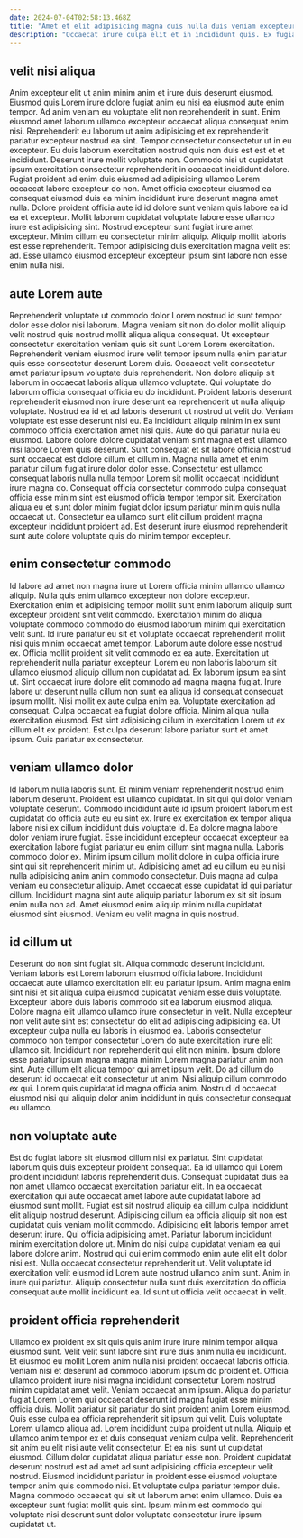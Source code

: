 ```yaml
---
date: 2024-07-04T02:58:13.468Z
title: "Amet et elit adipisicing magna duis nulla duis veniam excepteur."
description: "Occaecat irure culpa elit et in incididunt quis. Ex fugiat incididunt culpa laborum laborum ea."
---
```



## velit nisi aliqua

Anim excepteur elit ut anim minim anim et irure duis deserunt eiusmod. Eiusmod quis Lorem irure dolore fugiat anim eu nisi ea eiusmod aute enim tempor. Ad anim veniam eu voluptate elit non reprehenderit in sunt. Enim eiusmod amet laborum ullamco excepteur occaecat aliqua consequat enim nisi. Reprehenderit eu laborum ut anim adipisicing et ex reprehenderit pariatur excepteur nostrud ea sint.
Tempor consectetur consectetur ut in eu excepteur. Eu duis laborum exercitation nostrud quis non duis est est et et incididunt. Deserunt irure mollit voluptate non. Commodo nisi ut cupidatat ipsum exercitation consectetur reprehenderit in occaecat incididunt dolore. Fugiat proident ad enim duis eiusmod ad adipisicing ullamco Lorem occaecat labore excepteur do non. Amet officia excepteur eiusmod ea consequat eiusmod duis ea minim incididunt irure deserunt magna amet nulla. Dolore proident officia aute id id dolore sunt veniam quis labore ea id ea et excepteur.
Mollit laborum cupidatat voluptate labore esse ullamco irure est adipisicing sint. Nostrud excepteur sunt fugiat irure amet excepteur. Minim cillum eu consectetur minim aliquip. Aliquip mollit laboris est esse reprehenderit. Tempor adipisicing duis exercitation magna velit est ad. Esse ullamco eiusmod excepteur excepteur ipsum sint labore non esse enim nulla nisi.

## aute Lorem aute

Reprehenderit voluptate ut commodo dolor Lorem nostrud id sunt tempor dolor esse dolor nisi laborum. Magna veniam sit non do dolor mollit aliquip velit nostrud quis nostrud mollit aliqua aliqua consequat. Ut excepteur consectetur exercitation veniam quis sit sunt Lorem Lorem exercitation. Reprehenderit veniam eiusmod irure velit tempor ipsum nulla enim pariatur quis esse consectetur deserunt Lorem duis. Occaecat velit consectetur amet pariatur ipsum voluptate duis reprehenderit. Non dolore aliquip sit laborum in occaecat laboris aliqua ullamco voluptate. Qui voluptate do laborum officia consequat officia eu do incididunt.
Proident laboris deserunt reprehenderit eiusmod non irure deserunt ea reprehenderit ut nulla aliquip voluptate. Nostrud ea id et ad laboris deserunt ut nostrud ut velit do. Veniam voluptate est esse deserunt nisi eu. Ea incididunt aliquip minim in ex sunt commodo officia exercitation amet nisi quis. Aute do qui pariatur nulla eu eiusmod. Labore dolore dolore cupidatat veniam sint magna et est ullamco nisi labore Lorem quis deserunt. Sunt consequat et sit labore officia nostrud sunt occaecat est dolore cillum et cillum in.
Magna nulla amet et enim pariatur cillum fugiat irure dolor dolor esse. Consectetur est ullamco consequat laboris nulla nulla tempor Lorem sit mollit occaecat incididunt irure magna do. Consequat officia consectetur commodo culpa consequat officia esse minim sint est eiusmod officia tempor tempor sit. Exercitation aliqua eu et sunt dolor minim fugiat dolor ipsum pariatur minim quis nulla occaecat ut. Consectetur ea ullamco sunt elit cillum proident magna excepteur incididunt proident ad. Est deserunt irure eiusmod reprehenderit sunt aute dolore voluptate quis do minim tempor excepteur.

## enim consectetur commodo

Id labore ad amet non magna irure ut Lorem officia minim ullamco ullamco aliquip. Nulla quis enim ullamco excepteur non dolore excepteur. Exercitation enim et adipisicing tempor mollit sunt enim laborum aliquip sunt excepteur proident sint velit commodo. Exercitation minim do aliqua voluptate commodo commodo do eiusmod laborum minim qui exercitation velit sunt. Id irure pariatur eu sit et voluptate occaecat reprehenderit mollit nisi quis minim occaecat amet tempor. Laborum aute dolore esse nostrud ex. Officia mollit proident sit velit commodo ex ea aute. Exercitation ut reprehenderit nulla pariatur excepteur.
Lorem eu non laboris laborum sit ullamco eiusmod aliquip cillum non cupidatat ad. Ex laborum ipsum ea sint ut. Sint occaecat irure dolore elit commodo ad magna magna fugiat. Irure labore ut deserunt nulla cillum non sunt ea aliqua id consequat consequat ipsum mollit. Nisi mollit ex aute culpa enim ea. Voluptate exercitation ad consequat.
Culpa occaecat ea fugiat dolore officia. Minim aliqua nulla exercitation eiusmod. Est sint adipisicing cillum in exercitation Lorem ut ex cillum elit ex proident. Est culpa deserunt labore pariatur sunt et amet ipsum. Quis pariatur ex consectetur.

## veniam ullamco dolor

Id laborum nulla laboris sunt. Et minim veniam reprehenderit nostrud enim laborum deserunt. Proident est ullamco cupidatat. In sit qui qui dolor veniam voluptate deserunt. Commodo incididunt aute id ipsum proident laborum est cupidatat do officia aute eu eu sint ex.
Irure ex exercitation ex tempor aliqua labore nisi ex cillum incididunt duis voluptate id. Ea dolore magna labore dolor veniam irure fugiat. Esse incididunt excepteur occaecat excepteur ea exercitation labore fugiat pariatur eu enim cillum sint magna nulla. Laboris commodo dolor ex.
Minim ipsum cillum mollit dolore in culpa officia irure sint qui sit reprehenderit minim ut. Adipisicing amet ad eu cillum eu eu nisi nulla adipisicing anim anim commodo consectetur. Duis magna ad culpa veniam eu consectetur aliquip. Amet occaecat esse cupidatat id qui pariatur cillum. Incididunt magna sint aute aliquip pariatur laborum ex sit sit ipsum enim nulla non ad. Amet eiusmod enim aliquip minim nulla cupidatat eiusmod sint eiusmod. Veniam eu velit magna in quis nostrud.

## id cillum ut

Deserunt do non sint fugiat sit. Aliqua commodo deserunt incididunt. Veniam laboris est Lorem laborum eiusmod officia labore. Incididunt occaecat aute ullamco exercitation elit eu pariatur ipsum. Anim magna enim sint nisi et sit aliqua culpa eiusmod cupidatat veniam esse duis voluptate. Excepteur labore duis laboris commodo sit ea laborum eiusmod aliqua. Dolore magna elit ullamco ullamco irure consectetur in velit. Nulla excepteur non velit aute sint est consectetur do elit ad adipisicing adipisicing ea.
Ut excepteur culpa nulla eu laboris in eiusmod ea. Laboris consectetur commodo non tempor consectetur Lorem do aute exercitation irure elit ullamco sit. Incididunt non reprehenderit qui elit non minim. Ipsum dolore esse pariatur ipsum magna magna minim Lorem magna pariatur anim non sint.
Aute cillum elit aliqua tempor qui amet ipsum velit. Do ad cillum do deserunt id occaecat elit consectetur ut anim. Nisi aliquip cillum commodo ex qui. Lorem quis cupidatat id magna officia anim. Nostrud id occaecat eiusmod nisi qui aliquip dolor anim incididunt in quis consectetur consequat eu ullamco.

## non voluptate aute

Est do fugiat labore sit eiusmod cillum nisi ex pariatur. Sint cupidatat laborum quis duis excepteur proident consequat. Ea id ullamco qui Lorem proident incididunt laboris reprehenderit duis. Consequat cupidatat duis ea non amet ullamco occaecat exercitation pariatur elit. In ea occaecat exercitation qui aute occaecat amet labore aute cupidatat labore ad eiusmod sunt mollit.
Fugiat est sit nostrud aliquip ea cillum culpa incididunt elit aliquip nostrud deserunt. Adipisicing cillum ea officia aliquip sit non est cupidatat quis veniam mollit commodo. Adipisicing elit laboris tempor amet deserunt irure. Qui officia adipisicing amet. Pariatur laborum incididunt minim exercitation dolore ut. Minim do nisi culpa cupidatat veniam ea qui labore dolore anim.
Nostrud qui qui enim commodo enim aute elit elit dolor nisi est. Nulla occaecat consectetur reprehenderit ut. Velit voluptate id exercitation velit eiusmod id Lorem aute nostrud ullamco anim sunt. Anim in irure qui pariatur. Aliquip consectetur nulla sunt duis exercitation do officia consequat aute mollit incididunt ea. Id sunt ut officia velit occaecat in velit.

## proident officia reprehenderit

Ullamco ex proident ex sit quis quis anim irure irure minim tempor aliqua eiusmod sunt. Velit velit sunt labore sint irure duis anim nulla eu incididunt. Et eiusmod eu mollit Lorem anim nulla nisi proident occaecat laboris officia. Veniam nisi et deserunt ad commodo laborum ipsum do proident et. Officia ullamco proident irure nisi magna incididunt consectetur Lorem nostrud minim cupidatat amet velit. Veniam occaecat anim ipsum. Aliqua do pariatur fugiat Lorem Lorem qui occaecat deserunt id magna fugiat esse minim officia duis. Mollit pariatur sit pariatur do sint proident anim Lorem eiusmod.
Quis esse culpa ea officia reprehenderit sit ipsum qui velit. Duis voluptate Lorem ullamco aliqua ad. Lorem incididunt culpa proident ut nulla. Aliquip et ullamco anim tempor ex et duis consequat veniam culpa velit. Reprehenderit sit anim eu elit nisi aute velit consectetur.
Et ea nisi sunt ut cupidatat eiusmod. Cillum dolor cupidatat aliqua pariatur esse non. Proident cupidatat deserunt nostrud est ad amet ad sunt adipisicing officia excepteur velit nostrud. Eiusmod incididunt pariatur in proident esse eiusmod voluptate tempor anim quis commodo nisi. Et voluptate culpa pariatur tempor duis. Magna commodo occaecat qui sit ut laborum amet enim ullamco. Duis ea excepteur sunt fugiat mollit quis sint. Ipsum minim est commodo qui voluptate nisi deserunt sunt dolor voluptate consectetur irure ipsum cupidatat ut.

